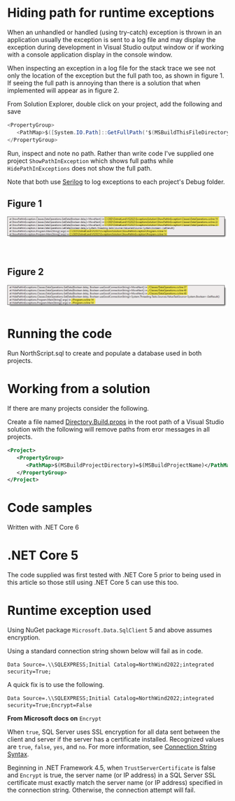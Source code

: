 # Hiding path for runtime exceptions

When an unhandled or handled (using try-catch) exception is thrown in an application usually the exception is sent to a log file and may display the exception during development in Visual Studio output window or if working with a console application display in the console window.

When inspecting an exception in a log file for the stack trace we see not only the location of the exception but the full path too, as shown in figure 1. If seeing the full path is annoying than there is a solution that when implemented will appear as in figure 2.


From Solution Explorer, double click on your project, add the following and save

```csharp
<PropertyGroup>
   <PathMap>$([System.IO.Path]::GetFullPath('$(MSBuildThisFileDirectory)'))=./</PathMap>
</PropertyGroup>
```

Run, inspect and note no path. Rather than write code I've supplied one project `ShowPathInException` which shows full paths while `HidePathInExceptions` does not show the full path.

Note that both use [Serilog](https://serilog.net/) to log exceptions to each project's Debug folder.



## Figure 1

![a](assets/WithPath.png)

</br>

## Figure 2

![b](assets/WithoutPath.png)

# Running the code

Run NorthScript.sql to create and populate a database used in both projects.

# Working from a solution 

If there are many projects consider the following.

Create a file named [Directory.Build.props](https://docs.microsoft.com/en-us/visualstudio/msbuild/customize-your-build?view=vs-2019#directorybuildprops-example) in the root path of a Visual Studio solution with the following will remove paths from eror messages in all projects.

```xml
<Project>
   <PropertyGroup>
      <PathMap>$(MSBuildProjectDirectory)=$(MSBuildProjectName)</PathMap>
   </PropertyGroup>
</Project>
```

# Code samples

Written with .NET Core 6

# .NET Core 5

The code supplied was first tested with .NET Core 5 prior to being used in this article so those still using .NET Core 5 can use this too.

# Runtime exception used

Using NuGet package `Microsoft.Data.SqlClient` 5 and above assumes encryption.

Using a standard connection string shown below will fail as in code.

```
Data Source=.\\SQLEXPRESS;Initial Catalog=NorthWind2022;integrated security=True;
```

A quick fix is to use the following.

```
Data Source=.\\SQLEXPRESS;Initial Catalog=NorthWind2022;integrated security=True;Encrypt=False
```

**From Microsoft docs on** `Encrypt`

When `true`, SQL Server uses SSL encryption for all data sent between the client and server if the server has a certificate installed. Recognized values are `true`, `false`, `yes`, and `no`. For more information, see [Connection String Syntax](https://docs.microsoft.com/en-us/dotnet/framework/data/adonet/connection-string-syntax).

Beginning in .NET Framework 4.5, when `TrustServerCertificate` is false and `Encrypt` is true, the server name (or IP address) in a SQL Server SSL certificate must exactly match the server name (or IP address) specified in the connection string. Otherwise, the connection attempt will fail.




